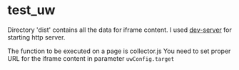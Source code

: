 # test_uw

Directory 'dist' contains all the data for iframe content.
I used [dev-server](https://www.npmjs.com/package/dev-server) for starting http server.

The function to be executed on a page is collector.js
You need to set proper URL for the iframe content in parameter `uwConfig.target`

